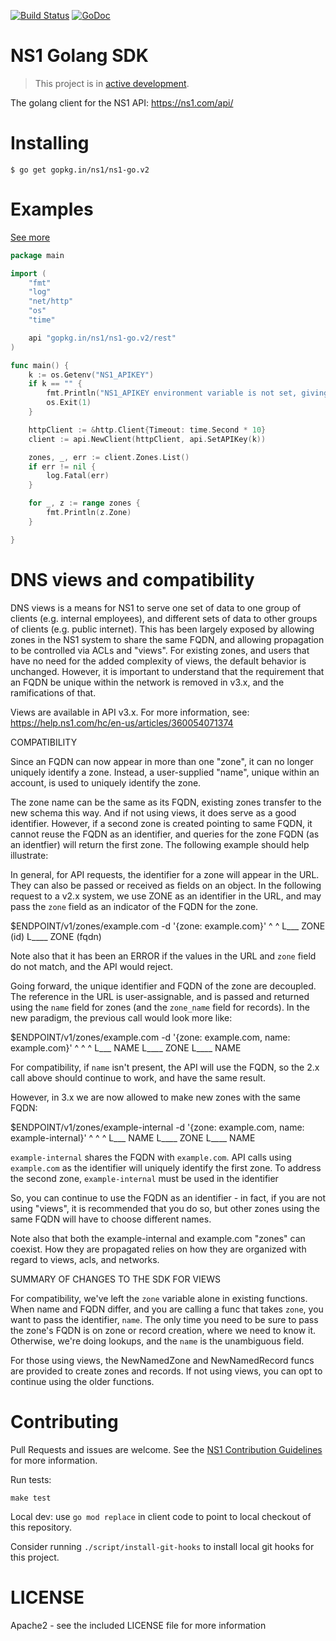 [![Build Status](https://travis-ci.org/ns1/ns1-go.svg?branch=v2)](https://travis-ci.org/ns1/ns1-go) [![GoDoc](https://godoc.org/gopkg.in/ns1/ns1-go.v2?status.svg)](https://godoc.org/gopkg.in/ns1/ns1-go.v2)

# NS1 Golang SDK

> This project is in [active development](https://github.com/ns1/community/blob/master/project_status/ACTIVE_DEVELOPMENT.md).

The golang client for the NS1 API: https://ns1.com/api/

# Installing

```
$ go get gopkg.in/ns1/ns1-go.v2
```

Examples
========

[See more](https://github.com/ns1/ns1-go/tree/v2/rest/_examples)


```go
package main

import (
	"fmt"
	"log"
	"net/http"
	"os"
	"time"

	api "gopkg.in/ns1/ns1-go.v2/rest"
)

func main() {
	k := os.Getenv("NS1_APIKEY")
	if k == "" {
		fmt.Println("NS1_APIKEY environment variable is not set, giving up")
		os.Exit(1)
	}

	httpClient := &http.Client{Timeout: time.Second * 10}
	client := api.NewClient(httpClient, api.SetAPIKey(k))

	zones, _, err := client.Zones.List()
	if err != nil {
		log.Fatal(err)
	}

	for _, z := range zones {
		fmt.Println(z.Zone)
	}

}
```

DNS views and compatibility
===========================

DNS views is a means for NS1 to serve one set of data to one group of clients
(e.g. internal employees), and different sets of data to other groups of
clients (e.g. public internet). This has been largely exposed by allowing zones
in the NS1 system to share the same FQDN, and allowing propagation to be
controlled via ACLs and "views". For existing zones, and users that have no
need for the added complexity of views, the default behavior is unchanged.
However, it is important to understand that the requirement that an FQDN be
unique within the network is removed in v3.x, and the ramifications of that.

Views are available in API v3.x. For more information, see:
https://help.ns1.com/hc/en-us/articles/360054071374

COMPATIBILITY

Since an FQDN can now appear in more than one "zone", it can no longer uniquely
identify a zone. Instead, a user-supplied "name", unique within an account,
is used to uniquely identify the zone.

The zone name can be the same as its FQDN, existing zones transfer to the new
schema this way. And if not using views, it does serve as a good identifier.
However, if a second zone is created pointing to same FQDN, it cannot reuse
the FQDN as an identifier, and queries for the zone FQDN (as an identfier)
will return the first zone. The following example should help illustrate:

In general, for API requests, the identifier for a zone will appear in the URL.
They can also be passed or received as fields on an object. In the following
request to a v2.x system, we use ZONE as an identifier in the URL, and may
pass the `zone` field as an indicator of the FQDN for the zone.

$ENDPOINT/v1/zones/example.com -d '{zone: example.com}'
                   ^                ^
                   L___ ZONE (id)   L____ ZONE (fqdn)

Note also that it has been an ERROR if the values in the URL and `zone` field
do not match, and the API would reject.

Going forward, the unique identifier and FQDN of the zone are decoupled. The
reference in the URL is user-assignable, and is passed and returned using the
`name` field for zones (and the `zone_name` field for records). In the new
paradigm, the previous call would look more like:

$ENDPOINT/v1/zones/example.com -d '{zone: example.com, name: example.com}'
                   ^                ^                  ^
                   L___ NAME        L____ ZONE         L____ NAME

For compatibility, if `name` isn't present, the API will use the FQDN, so the
2.x call above should continue to work, and have the same result.

However, in 3.x we are now allowed to make new zones with the same FQDN:

$ENDPOINT/v1/zones/example-internal -d '{zone: example.com, name: example-internal}'
                   ^                     ^                  ^
                   L___ NAME             L____ ZONE         L____ NAME

`example-internal` shares the FQDN with `example.com`. API calls using
`example.com` as the identifier will uniquely identify the first zone. To
address the second zone, `example-internal` must be used in the identifier

So, you can continue to use the FQDN as an identifier - in fact, if you
are not using "views", it is recommended that you do so, but other zones using
the same FQDN will have to choose different names.

Note also that both the example-internal and example.com "zones" can coexist.
How they are propagated relies on how they are organized with regard to views,
acls, and networks.

SUMMARY OF CHANGES TO THE SDK FOR VIEWS

For compatibility, we've left the `zone` variable alone in existing functions.
When name and FQDN differ, and you are calling a func that takes `zone`, you
want to pass the identifier, `name`. The only time you need to be sure to pass
the zone's FQDN is on zone or record creation, where we need to know it.
Otherwise, we're doing lookups, and the `name` is the unambiguous field.

For those using views, the NewNamedZone and NewNamedRecord funcs are provided
to create zones and records. If not using views, you can opt to continue using
the older functions.

Contributing
============
Pull Requests and issues are welcome. See the [NS1 Contribution Guidelines](https://github.com/ns1/community) for more information.

Run tests:

```
make test
```

Local dev: use `go mod replace` in client code to point to local checkout of
this repository.

Consider running `./script/install-git-hooks` to install local git hooks for this
project.

# LICENSE

Apache2 - see the included LICENSE file for more information
